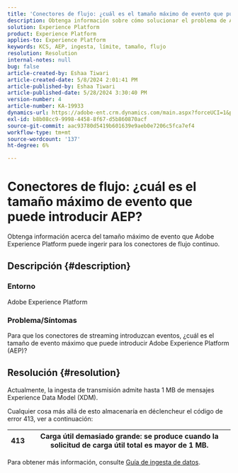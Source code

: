 ```yaml
---
title: 'Conectores de flujo: ¿cuál es el tamaño máximo de evento que puede introducir AEP?'
description: Obtenga información sobre cómo solucionar el problema de Adobe Experience Platform en el que la ingesta por streaming admite hasta 1 MB de mensaje del modelo de datos de experiencia.
solution: Experience Platform
product: Experience Platform
applies-to: Experience Platform
keywords: KCS, AEP, ingesta, límite, tamaño, flujo
resolution: Resolution
internal-notes: null
bug: false
article-created-by: Eshaa Tiwari
article-created-date: 5/8/2024 2:01:41 PM
article-published-by: Eshaa Tiwari
article-published-date: 5/28/2024 3:30:40 PM
version-number: 4
article-number: KA-19933
dynamics-url: https://adobe-ent.crm.dynamics.com/main.aspx?forceUCI=1&pagetype=entityrecord&etn=knowledgearticle&id=0775917c-430d-ef11-9f8a-6045bd006793
exl-id: b8b08cc9-9998-4458-8f67-d5b860870acf
source-git-commit: aac93780d5419b601639e9aeb0e7206c5fca7ef4
workflow-type: tm+mt
source-wordcount: '137'
ht-degree: 6%

---
```


# Conectores de flujo: ¿cuál es el tamaño máximo de evento que puede introducir AEP?


Obtenga información acerca del tamaño máximo de evento que Adobe Experience Platform puede ingerir para los conectores de flujo continuo.

## Descripción {#description}


### <b>Entorno</b>

Adobe Experience Platform

### <b>Problema/Síntomas</b>

Para que los conectores de streaming introduzcan eventos, ¿cuál es el tamaño de evento máximo que puede introducir Adobe Experience Platform (AEP)?


## Resolución {#resolution}


Actualmente, la ingesta de transmisión admite hasta 1 MB de mensajes Experience Data Model (XDM).

Cualquier cosa más allá de esto almacenaría en déclencheur el código de error 413, ver a continuación:




| 413 | Carga útil demasiado grande: se produce cuando la solicitud de carga útil total es mayor de 1 MB. |
| --- | --- |




Para obtener más información, consulte [Guía de ingesta de datos](https://experienceleague.adobe.com/en/docs/experience-platform/ingestion/tutorials/streaming-multiple-messages).
